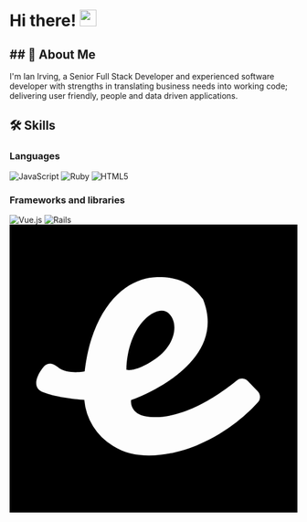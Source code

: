 # Hi there! <img src="https://media.giphy.com/media/hvRJCLFzcasrR4ia7z/giphy.gif" width="29px">
## ## 🚀 About Me

I'm Ian Irving, a Senior Full Stack Developer and experienced software developer with strengths in translating business needs into working code; delivering user friendly, people and data driven applications.

## 🛠️ Skills

### Languages
<img alt="JavaScript" src="https://img.shields.io/badge/javascript-%23323330.svg?style=for-the-badge&logo=javascript&logoColor=%23F7DF1E"/>
<img alt="Ruby" src="https://img.shields.io/badge/ruby-%23CC342D.svg?style=for-the-badge&logo=ruby&logoColor=white"/>
<img alt="HTML5" src="https://img.shields.io/badge/html5-%23E34F26.svg?style=for-the-badge&logo=html5&logoColor=white"/>

### Frameworks and libraries
<img alt="Vue.js" src="https://img.shields.io/badge/vuejs-%2335495e.svg?style=for-the-badge&logo=vue-dot-js&logoColor=%234FC08D"/>
<img alt="Rails" src="https://img.shields.io/badge/rails-%23CC0000.svg?style=for-the-badge&logo=ruby-on-rails&logoColor=white"/>
<svg role="img" viewBox="0 0 24 24" xmlns="http://www.w3.org/2000/svg"><title>Ember.js</title><path d="M0 0v24h24V0H0zm12.29 4.38c1.66-.03 2.83.42 3.84 1.85 2.25 5.58-6 8.4-6 8.4s-.23 1.48 2.02 1.42c2.78 0 5.7-2.15 6.81-3.06a.66.66 0 01.9.05l.84.87a.66.66 0 01.01.9c-.72.8-2.42 2.46-4.97 3.53 0 0-4.26 1.97-7.13.1a4.95 4.95 0 01-2.38-3.83s-2.08-.11-3.42-.63c-1.33-.52.01-2.1.01-2.1s.42-.65 1.2 0 2.24.36 2.24.36c.13-1.03.35-2.38.98-3.81 1.34-3 3.38-4.01 5.05-4.05zm.33 2.8c-1.1.07-2.8 1.78-2.88 4.93 0 0 .75.23 2.41-.91 1.67-1.14 2-2.97 1.11-3.81a.82.82 0 00-.64-.21Z"/></svg>
